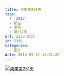 ```yaml
---
title: 果果第251天
tags:
  - '2013'
  - 新生
  - 果果
  - 第251天
url: 2350.html
id: 2350
categories:
  - 图片
date: 2013-09-27 14:25:22
---
```


[![](http://photo.guolaijie.com/rooufer/uploads/2013/11/果果第251天.jpg "果果第251天")](http://photo.guolaijie.com/rooufer/uploads/2013/11/果果第251天.jpg)